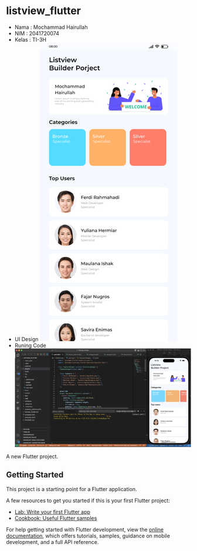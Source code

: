 # listview_flutter

- Nama : Mochammad Hairullah
- NIM : 2041720074
- Kelas : TI-3H
- UI Design
  <img src="./assets/reports/ui-ux.jpg">
- Runing Code
  <img src="./assets/reports/screenshot_listview.png">

A new Flutter project.

## Getting Started

This project is a starting point for a Flutter application.

A few resources to get you started if this is your first Flutter project:

- [Lab: Write your first Flutter app](https://docs.flutter.dev/get-started/codelab)
- [Cookbook: Useful Flutter samples](https://docs.flutter.dev/cookbook)

For help getting started with Flutter development, view the
[online documentation](https://docs.flutter.dev/), which offers tutorials,
samples, guidance on mobile development, and a full API reference.
